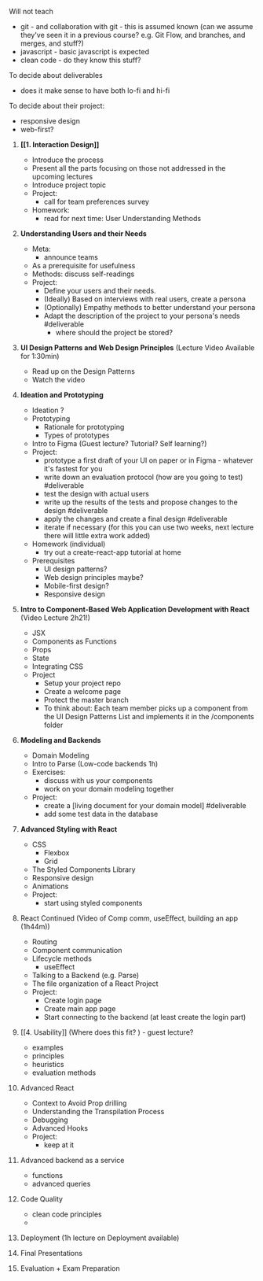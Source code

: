 
Will not teach
- git - and collaboration with git - this is assumed known (can we assume they've seen it in a previous course? e.g. Git Flow, and branches, and merges, and stuff?)
- javascript - basic javascript is expected
- clean code - do they know this stuff? 

To decide about deliverables
- does it make sense to have both lo-fi and hi-fi 

To decide about their project: 
- responsive design
- web-first? 


1. **[[1. Interaction Design]]**
	- Introduce the process
	- Present all the parts focusing on those not addressed in the upcoming lectures
	- Introduce project topic
	- Project: 
		- call for team preferences survey
	- Homework:
		- read for next time: User Understanding Methods
2. **Understanding Users and their Needs**
	- Meta:
		- announce teams
	- As a prerequisite for usefulness
	- Methods: discuss self-readings
	- Project: 
		- Define your users and their needs. 
		- (Ideally) Based on interviews with real users, create a persona
		- (Optionally) Empathy methods to better understand your persona
		- Adapt  the description of the project to your persona's needs #deliverable
			- where should the project be stored? 
3. **UI Design Patterns and Web Design Principles** (Lecture Video Available for 1:30min)
	- Read up on the Design Patterns
	- Watch the video
4. **Ideation and Prototyping**
	- Ideation ?
	- Prototyping
		- Rationale for prototyping
		- Types of prototypes
	- Intro to Figma (Guest lecture? Tutorial? Self learning?)
	- Project:
		- prototype a first draft of your UI on paper or in Figma - whatever it's fastest for you
		- write down an evaluation protocol (how are you going to test) #deliverable 
		- test the design with actual users
		- write up the results of the tests and propose changes to the design #deliverable 
		- apply the changes and create a final design #deliverable
		- iterate if necessary (for this you can use two weeks, next lecture there will little extra work added)
	- Homework (individual)
		- try out a create-react-app tutorial at home
	- Prerequisites
		- UI design patterns? 
		- Web design principles maybe? 
		- Mobile-first design?
		- Responsive design
5. **Intro to Component-Based Web Application Development with React** (Video Lecture 2h21!)
	- JSX
	- Components as Functions
	- Props
	- State
	- Integrating CSS
	- Project
		- Setup your project repo
		- Create a welcome page
		- Protect the master branch
		- To think about: Each team member picks up a component from the UI Design Patterns List and implements it in the /components folder
6. **Modeling and Backends** 
	- Domain Modeling
	- Intro to Parse (Low-code backends 1h)
	- Exercises:
		- discuss with us your components
		- work on your domain modeling together
	- Project:
		- create a [living document for your domain model] #deliverable 
		- add some test data in the database
7.  **Advanced Styling with React** 
	- CSS
		- Flexbox
		- Grid
	- The Styled Components Library 
	- Responsive design
	- Animations
	- Project: 
		- start using styled components
8. React Continued (Video of Comp comm, useEffect, building an app (1h44m))
	- Routing 
	- Component communication
	- Lifecycle methods
		- useEffect
	- Talking to a Backend (e.g. Parse)
	- The file organization of a React Project
	- Project:
		- Create login page
		- Create main app page
		- Start connecting to the backend (at least create the login part)




8. [[4. Usability]] (Where does this fit? ) - guest lecture? 
	- examples
	- principles
	- heuristics
	- evaluation methods


9. Advanced React
	- Context to Avoid Prop drilling
	- Understanding the Transpilation Process
	- Debugging
	- Advanced Hooks
	- Project:
		- keep at it


10. Advanced backend as a service
	 - functions
	 - advanced queries


11. Code Quality 
	- clean code principles
	- 

12. Deployment (1h lecture on Deployment available)


13. Final Presentations



15. Evaluation + Exam Preparation 